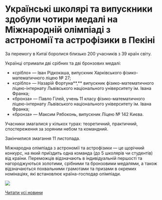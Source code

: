 # Українські школярі та випускники здобули чотири медалі на Міжнародній олімпіаді з астрономії та астрофізики в Пекіні

За перемогу в Китаї боролися близько 200 учасників з 39 країн світу.

Українці отримали дві срібних та дві бронзових медалі:

- «срібло» — Іван Рідкокаша, випускник Харківського фізико-математичного ліцею № 27;
- «срібло» — Назарій Фортуна**,** випускник фізико-математичного ліцею-інтернату Львівського національного університету ім. Івана Франка;
- «бронза» — Павло Гілей, учень 11 класу фізико-математичного ліцею-інтернату Львівського національного університету ім. Івана Франка;
- «бронза» — Максим Рябоконь, випускник Ліцею № 142 Києва.

Учасники змагалися у кількох турах: теоретичний, практичний, спостереження за зоряним небом та командний.

Закінчилися змагання 11 листопада.

Міжнародна олімпіада з астрономії та астрофізики — це щорічний конкурс, на який приїздить одна команда (до 5 школярів чи студентів) від країни. Переможців відзначають в індивідуальній першості та нагороджуються золотими, срібними та бронзовими медалями, а також відзначаються похвальними грамотами та призами в окремих номінаціях, які встановлює країна-господар олімпіади.

![](/images/blog/українські-школярі-та-випускники-здобули-чотири-медалі-на/medium.jpg)

[Читати усі новини](/news)
